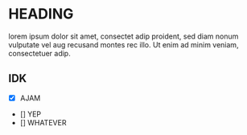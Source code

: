 # HEADING

lorem ipsum dolor sit amet, consectet adip proident, sed diam nonum vulputate vel aug recusand montes rec illo. Ut enim ad minim veniam, consectetuer adip.

## IDK

- [x] AJAM
- [] YEP
- [] WHATEVER
